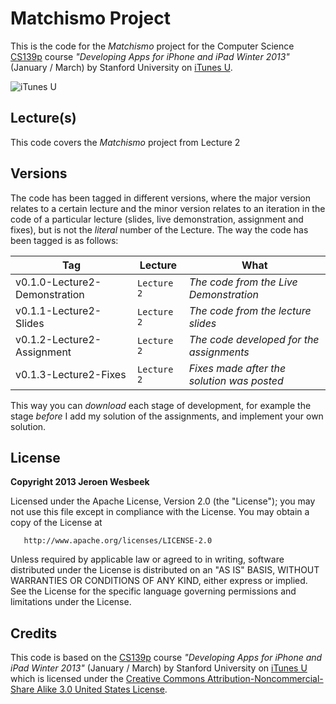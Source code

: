 # Matchismo Project
This is the code for the _Matchismo_ project for the Computer Science [CS139p](http://www.stanford.edu/class/cs193p) course *"Developing Apps for iPhone and iPad Winter 2013"* (January / March) by Stanford University on [iTunes U](https://itunes.apple.com/us/course/coding-together-developing/id593208016?l=en).

![iTunes U](http://cdniphone.i-culture.nl/wp-content/uploads/2013/01/stanford-coding-together.png?c8b1e9)

## Lecture(s)
This code covers the _Matchismo_ project from Lecture 2

## Versions
The code has been tagged in different versions, where the major version relates to a certain lecture and the minor version relates to an iteration in the code of a particular lecture (slides, live demonstration, assignment and fixes), but is not the *literal* number of the Lecture. The way the code has been tagged is as follows:

Tag | Lecture | What
--- | --- | ---
v0.1.0-Lecture2-Demonstration | `Lecture 2` | *The code from the Live Demonstration*
v0.1.1-Lecture2-Slides | `Lecture 2` | *The code from the lecture slides*
v0.1.2-Lecture2-Assignment | `Lecture 2` | *The code developed for the assignments*
v0.1.3-Lecture2-Fixes | `Lecture 2` | *Fixes made after the solution was posted*

This way you can _download_ each stage of development, for example the stage _before_ I add my solution of the assignments, and implement your own solution.

## License

   **Copyright 2013 Jeroen Wesbeek**

   Licensed under the Apache License, Version 2.0 (the "License");
   you may not use this file except in compliance with the License.
   You may obtain a copy of the License at

       http://www.apache.org/licenses/LICENSE-2.0

   Unless required by applicable law or agreed to in writing, software
   distributed under the License is distributed on an "AS IS" BASIS,
   WITHOUT WARRANTIES OR CONDITIONS OF ANY KIND, either express or implied.
   See the License for the specific language governing permissions and
   limitations under the License.

## Credits
This code is based on the [CS139p](http://www.stanford.edu/class/cs193p) course *"Developing Apps for iPhone and iPad Winter 2013"* (January / March) by Stanford University on [iTunes U](https://itunes.apple.com/us/course/coding-together-developing/id593208016?l=en) which is licensed under the [Creative Commons Attribution-Noncommercial-Share Alike 3.0 United States License](http://creativecommons.org/licenses/by-nc-sa/3.0/us/).

